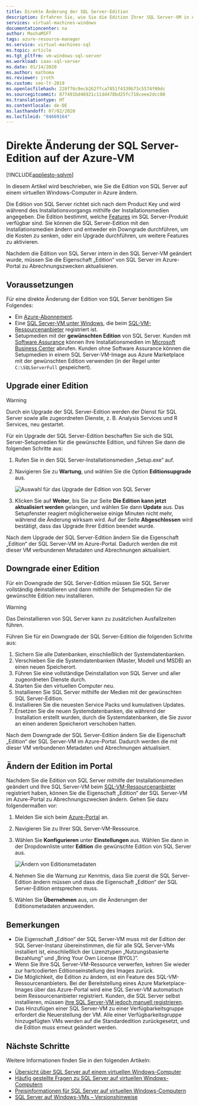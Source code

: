 ```yaml
---
title: Direkte Änderung der SQL Server-Edition
description: Erfahren Sie, wie Sie die Edition Ihrer SQL Server-VM in Azure ändern.
services: virtual-machines-windows
documentationcenter: na
author: MashaMSFT
tags: azure-resource-manager
ms.service: virtual-machines-sql
ms.topic: article
ms.tgt_pltfrm: vm-windows-sql-server
ms.workload: iaas-sql-server
ms.date: 01/14/2020
ms.author: mathoma
ms.reviewer: jroth
ms.custom: seo-lt-2019
ms.openlocfilehash: 228f76c9ecb262ffca7851f4339b73c5574f09dc
ms.sourcegitcommit: 877491bd46921c11dd478bd25fc718ceee2dcc08
ms.translationtype: HT
ms.contentlocale: de-DE
ms.lasthandoff: 07/02/2020
ms.locfileid: "84669164"
---
```

# <a name="in-place-change-of-sql-server-edition-on-azure-vm"></a>Direkte Änderung der SQL Server-Edition auf der Azure-VM
[!INCLUDE[appliesto-sqlvm](../../includes/appliesto-sqlvm.md)]

In diesem Artikel wird beschrieben, wie Sie die Edition von SQL Server auf einem virtuellen Windows-Computer in Azure ändern. 

Die Edition von SQL Server richtet sich nach dem Product Key und wird während des Installationsvorgangs mithilfe der Installationsmedien angegeben. Die Edition bestimmt, welche [Features](/sql/sql-server/editions-and-components-of-sql-server-2017) im SQL Server-Produkt verfügbar sind. Sie können die SQL Server-Edition mit den Installationsmedien ändern und entweder ein Downgrade durchführen, um die Kosten zu senken, oder ein Upgrade durchführen, um weitere Features zu aktivieren.

Nachdem die Edition von SQL Server intern in den SQL Server-VM geändert wurde, müssen Sie die Eigenschaft „Edition“ von SQL Server im Azure-Portal zu Abrechnungszwecken aktualisieren. 

## <a name="prerequisites"></a>Voraussetzungen

Für eine direkte Änderung der Edition von SQL Server benötigen Sie Folgendes: 

- Ein [Azure-Abonnement](https://azure.microsoft.com/free/).
- Eine [SQL Server-VM unter Windows](https://docs.microsoft.com/azure/virtual-machines/windows/sql/virtual-machines-windows-portal-sql-server-provision), die beim [SQL-VM-Ressourcenanbieter](sql-vm-resource-provider-register.md) registriert ist.
- Setupmedien mit der **gewünschten Edition** von SQL Server. Kunden mit [Software Assurance](https://www.microsoft.com/licensing/licensing-programs/software-assurance-default) können Ihre Installationsmedien im [Microsoft Business Center](https://www.microsoft.com/Licensing/servicecenter/default.aspx) abrufen. Kunden ohne Software Assurance können die Setupmedien in einem SQL Server-VM-Image aus Azure Marketplace mit der gewünschten Edition verwenden (in der Regel unter `C:\SQLServerFull` gespeichert). 


## <a name="upgrade-an-edition"></a>Upgrade einer Edition

> [!WARNING]
> Durch ein Upgrade der SQL Server-Edition werden der Dienst für SQL Server sowie alle zugeordneten Dienste, z. B. Analysis Services und R Services, neu gestartet. 

Für ein Upgrade der SQL Server-Edition beschaffen Sie sich die SQL Server-Setupmedien für die gewünschte Edition, und führen Sie dann die folgenden Schritte aus:

1. Rufen Sie in den SQL Server-Installationsmedien „Setup.exe“ auf. 
1. Navigieren Sie zu **Wartung**, und wählen Sie die Option **Editionsupgrade** aus. 

   ![Auswahl für das Upgrade der Edition von SQL Server](./media/change-sql-server-edition/edition-upgrade.png)

1. Klicken Sie auf **Weiter**, bis Sie zur Seite **Die Edition kann jetzt aktualisiert werden** gelangen, und wählen Sie dann **Update** aus. Das Setupfenster reagiert möglicherweise einige Minuten nicht mehr, während die Änderung wirksam wird. Auf der Seite **Abgeschlossen** wird bestätigt, dass das Upgrade Ihrer Edition beendet wurde. 

Nach dem Upgrade der SQL Server-Edition ändern Sie die Eigenschaft „Edition“ der SQL Server-VM im Azure-Portal. Dadurch werden die mit dieser VM verbundenen Metadaten und Abrechnungen aktualisiert.

## <a name="downgrade-an-edition"></a>Downgrade einer Edition

Für ein Downgrade der SQL Server-Edition müssen Sie SQL Server vollständig deinstallieren und dann mithilfe der Setupmedien für die gewünschte Edition neu installieren. 

> [!WARNING]
> Das Deinstallieren von SQL Server kann zu zusätzlichen Ausfallzeiten führen. 

Führen Sie für ein Downgrade der SQL Server-Edition die folgenden Schritte aus:

1. Sichern Sie alle Datenbanken, einschließlich der Systemdatenbanken. 
1. Verschieben Sie die Systemdatenbanken (Master, Modell und MSDB) an einen neuen Speicherort. 
1. Führen Sie eine vollständige Deinstallation von SQL Server und aller zugeordneten Dienste durch. 
1. Starten Sie den virtuellen Computer neu. 
1. Installieren Sie SQL Server mithilfe der Medien mit der gewünschten SQL Server-Edition.
1. Installieren Sie die neuesten Service Packs und kumulativen Updates.  
1. Ersetzen Sie die neuen Systemdatenbanken, die während der Installation erstellt wurden, durch die Systemdatenbanken, die Sie zuvor an einen anderen Speicherort verschoben hatten. 

Nach dem Downgrade der SQL Server-Edition ändern Sie die Eigenschaft „Edition“ der SQL Server-VM im Azure-Portal. Dadurch werden die mit dieser VM verbundenen Metadaten und Abrechnungen aktualisiert.

## <a name="change-edition-in-portal"></a>Ändern der Edition im Portal 

Nachdem Sie die Edition von SQL Server mithilfe der Installationsmedien geändert und Ihre SQL Server-VM beim [SQL-VM-Ressourcenanbieter](sql-vm-resource-provider-register.md) registriert haben, können Sie die Eigenschaft „Edition“ der SQL Server-VM im Azure-Portal zu Abrechnungszwecken ändern. Gehen Sie dazu folgendermaßen vor: 

1. Melden Sie sich beim [Azure-Portal](https://portal.azure.com) an. 
1. Navigieren Sie zu Ihrer SQL Server-VM-Ressource. 
1. Wählen Sie **Konfigurieren** unter **Einstellungen** aus. Wählen Sie dann in der Dropdownliste unter **Edition** die gewünschte Edition von SQL Server aus. 

   ![Ändern von Editionsmetadaten](./media/change-sql-server-edition/edition-change-in-portal.png)

1. Nehmen Sie die Warnung zur Kenntnis, dass Sie zuerst die SQL Server-Edition ändern müssen und dass die Eigenschaft „Edition“ der SQL Server-Edition entsprechen muss. 
1. Wählen Sie **Übernehmen** aus, um die Änderungen der Editionsmetadaten anzuwenden. 


## <a name="remarks"></a>Bemerkungen

- Die Eigenschaft „Edition“ der SQL Server-VM muss mit der Edition der SQL Server-Instanz übereinstimmen, die für alle SQL Server-VMs installiert ist, einschließlich der Lizenztypen „Nutzungsbasierte Bezahlung“ und „Bring Your Own License (BYOL)“.
- Wenn Sie Ihre SQL Server-VM-Ressource verwerfen, kehren Sie wieder zur hartcodierten Editionseinstellung des Images zurück.
- Die Möglichkeit, die Edition zu ändern, ist ein Feature des SQL-VM-Ressourcenanbieters. Bei der Bereitstellung eines Azure Marketplace-Images über das Azure-Portal wird eine SQL Server-VM automatisch beim Ressourcenanbieter registriert. Kunden, die SQL Server selbst installieren, müssen [ihre SQL Server-VM jedoch manuell registrieren](sql-vm-resource-provider-register.md).
- Das Hinzufügen einer SQL Server-VM zu einer Verfügbarkeitsgruppe erfordert die Neuerstellung der VM. Alle einer Verfügbarkeitsgruppe hinzugefügten VMs werden auf die Standardedition zurückgesetzt, und die Edition muss erneut geändert werden.

## <a name="next-steps"></a>Nächste Schritte

Weitere Informationen finden Sie in den folgenden Artikeln: 

* [Übersicht über SQL Server auf einem virtuellen Windows-Computer](sql-server-on-azure-vm-iaas-what-is-overview.md)
* [Häufig gestellte Fragen zu SQL Server auf virtuellen Windows-Computern](frequently-asked-questions-faq.md)
* [Preisinformationen für SQL Server auf virtuellen Windows-Computern](pricing-guidance.md)
* [SQL Server auf Windows-VMs – Versionshinweise](doc-changes-updates-release-notes.md)



